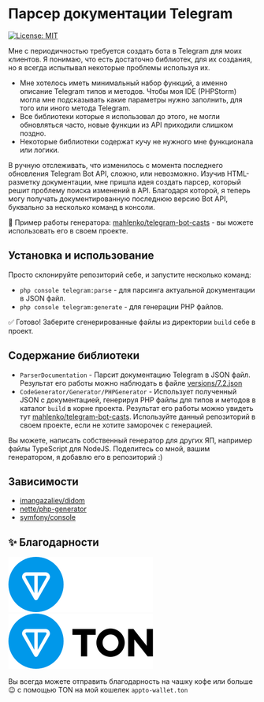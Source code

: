 # Парсер документации Telegram
[![License: MIT](https://img.shields.io/badge/License-MIT-yellow.svg)](https://opensource.org/licenses/MIT)

Мне с периодичностью требуется создать бота в Telegram для моих клиентов.
Я понимаю, что есть достаточно библиотек, для их создания, 
но я всегда испытывал некоторые проблемы используя их.

 - Мне хотелось иметь минимальный набор функций, а именно описание Telegram типов и методов. Чтобы моя IDE (PHPStorm) могла мне подсказывать какие параметры нужно заполнить, для того или иного метода Telegram.
 - Все библиотеки которые я использовал до этого, не могли обновляться часто, новые функции из API приходили слишком поздно.
 - Некоторые библиотеки содержат кучу не нужного мне функционала или логики.

В ручную отслеживать, что изменилось с момента последнего обновления Telegram Bot API, сложно, или невозможно.
Изучив HTML-разметку документации, мне пришла идея создать парсер, который решит проблему поиска изменений в API.
Благодаря которой, я теперь могу получать документированную последнюю версию Bot API, буквально за несколько команд в консоли.

🎁 Пример работы генератора: [mahlenko/telegram-bot-casts](https://github.com/mahlenko/telegram-bot-casts) - вы можете использовать его в своем проекте.

## Установка и использование
Просто склонируйте репозиторий себе, и запустите несколько команд:
 - `php console telegram:parse` - для парсинга актуальной документации в JSON файл.
 - `php console telegram:generate` - для генерации PHP файлов.

✅ Готово! Заберите сгенерированные файлы из директории `build` себе в проект.

## Содержание библиотеки
 - `ParserDocumentation` - Парсит документацию Telegram в JSON файл. Результат его работы можно наблюдать в файле [versions/7.2.json](https://github.com/mahlenko/telegram-api-parser/blob/2.0/versions/7.2.json)
 - `CodeGenerator/Generator/PHPGenerator` - Использует полученный JSON с документацией, генерируя PHP файлы для типов и методов в каталог `build` в корне проекта. Результат его работы можно увидеть тут [mahlenko/telegram-bot-casts](https://github.com/mahlenko/telegram-bot-casts). Используйте данный репозиторий в своем проекте, если не хотите заморочек с генерацией.

Вы можете, написать собственный генератор для других ЯП, например файлы TypeScript для NodeJS.
Поделитесь со мной, вашим генератором, я добавлю его в репозиторий :)

## Зависимости

- [imangazaliev/didom](https://github.com/nette/php-generatorhttps://github.com/Imangazaliev/DiDOM)
- [nette/php-generator](https://github.com/nette/php-generator)
- [symfony/console](https://symfony.com/components/Console)

## ✨ Благодарности

![TonBlockchainLogo](/ton_logo_dark_background.svg#gh-dark-mode-only)
![TonBlockchainLogo](/ton_logo_light_background.svg#gh-light-mode-only)

Вы всегда можете отправить благодарность на чашку кофе или больше 😉 с помощью TON на мой кошелек
`appto-wallet.ton`